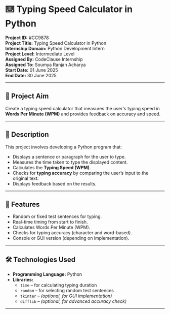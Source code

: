 # ⌨️ Typing Speed Calculator in Python

**Project ID:** #CC9878  
**Project Title:** Typing Speed Calculator in Python  
**Internship Domain:** Python Development Intern  
**Project Level:** Intermediate Level  
**Assigned By:** CodeClause Internship  
**Assigned To:** Soumya Ranjan Acharya  
**Start Date:** 01 June 2025  
**End Date:** 30 June 2025  

---

## 📌 Project Aim

Create a typing speed calculator that measures the user's typing speed in **Words Per Minute (WPM)** and provides feedback on accuracy and speed.

---

## 📝 Description

This project involves developing a Python program that:

- Displays a sentence or paragraph for the user to type.
- Measures the time taken to type the displayed content.
- Calculates the **Typing Speed (WPM)**.
- Checks for **typing accuracy** by comparing the user’s input to the original text.
- Displays feedback based on the results.

---

## 🚀 Features

- Random or fixed test sentences for typing.
- Real-time timing from start to finish.
- Calculates Words Per Minute (WPM).
- Checks for typing accuracy (character and word-based).
- Console or GUI version (depending on implementation).

---

## 🛠️ Technologies Used

- **Programming Language:** Python  
- **Libraries:**
  - `time` – for calculating typing duration
  - `random` – for selecting random test sentences
  - `tkinter` – *(optional, for GUI implementation)*
  - `difflib` – *(optional, for advanced accuracy check)*

---

